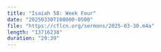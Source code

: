 ```yaml
---
title: "Isaiah 58: Week Four"
date: "20250330T100000-0500"
file: "https://cflcn.org/sermons/2025-03-30.m4a"
length: "13716238"
duration: "29:39"
---
```

